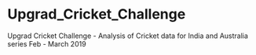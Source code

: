 # Upgrad_Cricket_Challenge
Upgrad Cricket Challenge - Analysis of Cricket data for India and Australia series Feb - March 2019
